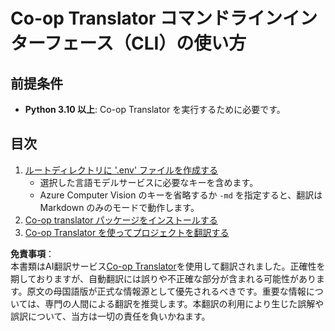 <!--
CO_OP_TRANSLATOR_METADATA:
{
  "original_hash": "c64ba65e091e5d87385490fa63a8f574",
  "translation_date": "2025-06-12T12:33:46+00:00",
  "source_file": "getting_started/command-line-guide/command-line-guide.md",
  "language_code": "ja"
}
-->
# Co-op Translator コマンドラインインターフェース（CLI）の使い方

## 前提条件

- **Python 3.10 以上**: Co-op Translator を実行するために必要です。

## 目次

1. [ルートディレクトリに '.env' ファイルを作成する](./create-env-file.md)
   - 選択した言語モデルサービスに必要なキーを含めます。
   - Azure Computer Vision のキーを省略するか `-md` を指定すると、翻訳は Markdown のみのモードで動作します。
1. [Co-op translator パッケージをインストールする](./install-package.md)
1. [Co-op Translator を使ってプロジェクトを翻訳する](./translator-your-project.md)

**免責事項**：  
本書類はAI翻訳サービス[Co-op Translator](https://github.com/Azure/co-op-translator)を使用して翻訳されました。正確性を期しておりますが、自動翻訳には誤りや不正確な部分が含まれる可能性があります。原文の母国語版が正式な情報源として優先されるべきです。重要な情報については、専門の人間による翻訳を推奨します。本翻訳の利用により生じた誤解や誤訳について、当方は一切の責任を負いかねます。